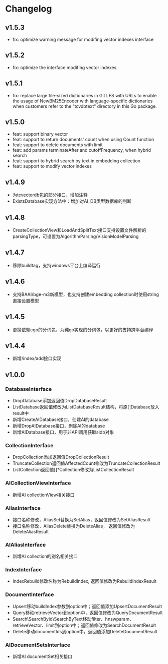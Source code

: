 # Changelog

## v1.5.3
* fix: optimize warning message for modifing vector indexes interface

## v1.5.2
* fix: optimize the interface modifing vector indexes 

## v1.5.1
* fix: replace large file-sized dictionaries in Git LFS with URLs to enable the usage of NewBM25Encoder with language-specific dictionaries when customers refer to the "tcvdbtext" directory in this Go package.

## v1.5.0
* feat: support binary vector
* feat: support to return documents' count when using Count function
* feat: support to delete documents with limit
* feat: add params terminateAfter and cutoffFrequency, when hybrid search
* feat: support to hybrid search by text in embedding collection
* feat: support to modify vector indexes

## v1.4.9
* 为tcvectordb包的部分接口，增加注释
* ExistsDatabase实现方法中：增加对AI_DB类型数据库的判断

## v1.4.8
* CreateCollectionView和LoadAndSplitText接口支持设置文件解析的parsingType，可设置为AlgorithmParsing/VisionModelParsing

## v1.4.7
* 移除buildtag，支持windows平台上编译运行

## v1.4.6
* 支持BAAI/bge-m3新模型，也支持创建embedding collection时使用string直接设置模型

## v1.4.5
* 更换依赖cgo的分词包，为纯go实现的分词包，以更好的支持跨平台编译

## v1.4.4
* 新增/index/add接口实现

## v1.0.0

### DatabaseInterface
* DropDatabase添加返回值DropDatabaseResult
* ListDatabase返回值修改为ListDatabaseResult结构，将原[]Database放入result中
* 新增CreateAIDatabase接口，创建AI的database
* 新增DropAIDatabase接口，删除AI的database
* 新增AIDatabase接口，用于非API调用获取aidb对象

### CollectionInterface
* DropCollection添加返回值DropCollectionResult
* TruncateCollection返回值AffectedCount修改为TruncateCollectionResult
* ListCollection返回值[]*Collection修改为ListCollectionResult

### AICollectionViewInterface
* 新增AI collectionView相关接口

### AliasInterface
* 接口名称修改，AliasSet替换为SetAlias，返回值修改为SetAliasResult
* 接口名称修改，AliasDelete替换为DeleteAlias， 返回值修改为DeleteAliasResult

### AIAliasInterface
* 新增AI collection的别名相关接口

### IndexInterface
* IndexRebuild修改名称为RebuildIndex, 返回值修改为RebuildIndexResult

### DocumentInterface
* Upsert移动buildIndex参数到option中；返回值添加UpsertDocumentResult
* Query移动retrieveVector到option中，返回值修改为QueryDocumentResult
* Search\SearchById\SearchByText移动filter、hnswparam、retrieveVector、limit到option中；返回值修改为SearchDocumentResult
* Delete移动documentIds到option中，返回值添加DeleteDocumentResult

### AIDocumentSetsInterface
* 新增AI documentSet相关接口